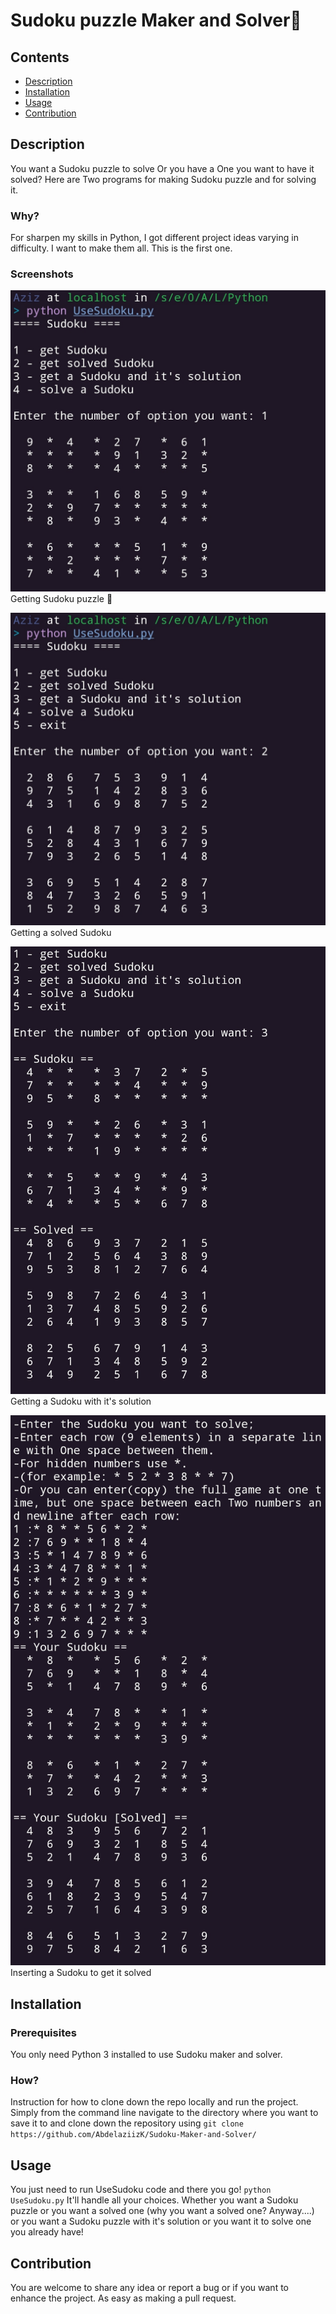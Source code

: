 # Sudoku puzzle Maker and Solver🎲

## Contents

- [Description](#description)
- [Installation](#installation)
- [Usage](#usage)
- [Contribution](#contribution)

## Description
You want a Sudoku puzzle to solve Or you have a One you want to have it solved?
Here are Two programs for making Sudoku puzzle and for solving it.

### Why?
For sharpen my skills in Python, I got different project ideas varying in difficulty. I want to make them all.
This is the first one.

### Screenshots

![getting Sudoku puzzle](https://github.com/AbdelaziizK/Sudoku-Maker-and-Solver/blob/main/Screenshots/Screenshot_1.jpg)
Getting Sudoku puzzle 🎲

![getting a solved Sudoku](https://github.com/AbdelaziizK/Sudoku-Maker-and-Solver/blob/main/Screenshots/Screenshot_2.jpg)
Getting a solved Sudoku

![getting a Sudoku with it's solution](https://github.com/AbdelaziizK/Sudoku-Maker-and-Solver/blob/main/Screenshots/Screenshot_3.jpg)
Getting a Sudoku with it's solution

![inserting a Sudoku to get it's solution](https://github.com/AbdelaziizK/Sudoku-Maker-and-Solver/blob/main/Screenshots/Screenshot_4.jpg)
Inserting a Sudoku to get it solved

## Installation
### Prerequisites
You only need Python 3 installed to use Sudoku maker and solver.
### How?
Instruction for how to clone down the repo locally and run the project.
Simply from the command line navigate to the directory where you want to save it to and clone down the repository using
`git clone https://github.com/AbdelaziizK/Sudoku-Maker-and-Solver/`

## Usage
You just need to run UseSudoku code and there you go!
`python UseSudoku.py`
It'll handle all your choices. Whether you want a Sudoku puzzle or you want a solved one (why you want a solved one? Anyway....) or you want a Sudoku puzzle with it's solution or you want it to solve one you already have!

## Contribution
You are welcome to share any idea or report a bug or if you want to enhance the project. As easy as making a pull request.

